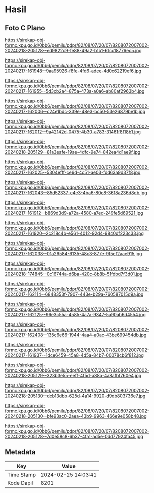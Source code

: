 # Hasil

## Foto C Plano

https://sirekap-obj-formc.kpu.go.id/0bb6/pemilu/pdpr/82/08/07/20/07/8208072007002-20240218-205128--ed9822c9-fe88-49a2-b1b1-61cc18776ec5.jpg

https://sirekap-obj-formc.kpu.go.id/0bb6/pemilu/pdpr/82/08/07/20/07/8208072007002-20240217-161948--9aa95926-f8fe-4fd6-adee-4d0c62219ef6.jpg

https://sirekap-obj-formc.kpu.go.id/0bb6/pemilu/pdpr/82/08/07/20/07/8208072007002-20240217-161955--5d3cb2a4-875a-473a-a0a6-ab80af2963b4.jpg

https://sirekap-obj-formc.kpu.go.id/0bb6/pemilu/pdpr/82/08/07/20/07/8208072007002-20240217-162006--c24e1bdc-339e-48e3-bc50-53e26879be1b.jpg

https://sirekap-obj-formc.kpu.go.id/0bb6/pemilu/pdpr/82/08/07/20/07/8208072007002-20240217-162012--9a42142d-0475-4b30-a783-31461f8f18b1.jpg

https://sirekap-obj-formc.kpu.go.id/0bb6/pemilu/pdpr/82/08/07/20/07/8208072007002-20240218-205129--81a3eafe-19ae-4dfc-9e74-842ea4d1ae9f.jpg

https://sirekap-obj-formc.kpu.go.id/0bb6/pemilu/pdpr/82/08/07/20/07/8208072007002-20240217-162025--5304efff-ce6d-4c51-ae03-fdd63a9d37f8.jpg

https://sirekap-obj-formc.kpu.go.id/0bb6/pemilu/pdpr/82/08/07/20/07/8208072007002-20240217-162043--85d52337-c4e3-4ba6-80c8-3618a236d8db.jpg

https://sirekap-obj-formc.kpu.go.id/0bb6/pemilu/pdpr/82/08/07/20/07/8208072007002-20240217-161912--b869d3d9-a72a-4580-a7ed-249fe5d69521.jpg

https://sirekap-obj-formc.kpu.go.id/0bb6/pemilu/pdpr/82/08/07/20/07/8208072007002-20240217-161920--2c218c4b-e561-4012-92d4-9840df223c33.jpg

https://sirekap-obj-formc.kpu.go.id/0bb6/pemilu/pdpr/82/08/07/20/07/8208072007002-20240217-162038--01a26584-6135-48c3-877e-9f5ef2aae915.jpg

https://sirekap-obj-formc.kpu.go.id/0bb6/pemilu/pdpr/82/08/07/20/07/8208072007002-20240218-174845--0c16744a-d6ba-420c-8b8b-51fdbd7f3d01.jpg

https://sirekap-obj-formc.kpu.go.id/0bb6/pemilu/pdpr/82/08/07/20/07/8208072007002-20240217-162114--6848353f-7907-443e-b29a-760587015d9a.jpg

https://sirekap-obj-formc.kpu.go.id/0bb6/pemilu/pdpr/82/08/07/20/07/8208072007002-20240217-162125--96e3c55a-4585-4a7a-9347-5a90ab6d4554.jpg

https://sirekap-obj-formc.kpu.go.id/0bb6/pemilu/pdpr/82/08/07/20/07/8208072007002-20240217-162408--135c6e66-1944-4aa4-a0ac-43be699454db.jpg

https://sirekap-obj-formc.kpu.go.id/0bb6/pemilu/pdpr/82/08/07/20/07/8208072007002-20240217-161937--1dce6459-45a8-4d5a-84b7-00078cb6f812.jpg

https://sirekap-obj-formc.kpu.go.id/0bb6/pemilu/pdpr/82/08/07/20/07/8208072007002-20240218-205129--323b3e55-eeff-4f5d-a88a-4a8afbf760e4.jpg

https://sirekap-obj-formc.kpu.go.id/0bb6/pemilu/pdpr/82/08/07/20/07/8208072007002-20240218-205130--dcb13dbb-625d-4a14-9920-d9db803736e7.jpg

https://sirekap-obj-formc.kpu.go.id/0bb6/pemilu/pdpr/82/08/07/20/07/8208072007002-20240218-205130--bfe93ac0-2aea-43b9-9963-466e9e058b48.jpg

https://sirekap-obj-formc.kpu.go.id/0bb6/pemilu/pdpr/82/08/07/20/07/8208072007002-20240218-205128--7d0e58c8-6b37-4fa1-ad5e-0dd77924fa45.jpg


## Metadata

| Key        | Value               |
| ---------- | ------------------- |
| Time Stamp | 2024-02-25 14:03:41 |
| Kode Dapil | 8201                |




